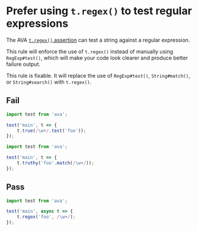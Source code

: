 # Prefer using `t.regex()` to test regular expressions

The AVA [`t.regex()` assertion](https://github.com/avajs/ava/blob/master/docs/03-assertions.md#regexcontents-regex-message) can test a string against a regular expression.

This rule will enforce the use of `t.regex()` instead of manually using `RegExp#test()`, which will make your code look clearer and produce better failure output.

This rule is fixable. It will replace the use of `RegExp#test()`, `String#match()`, or `String#search()` with `t.regex()`.


## Fail

```js
import test from 'ava';

test('main', t => {
	t.true(/\w+/.test('foo'));
});
```

```js
import test from 'ava';

test('main', t => {
	t.truthy('foo'.match(/\w+/));
});
```


## Pass

```js
import test from 'ava';

test('main', async t => {
	t.regex('foo', /\w+/);
});
```
